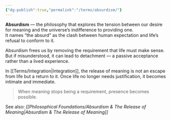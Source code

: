 ```yaml
---
{"dg-publish":true,"permalink":"/terms/absurdism/"}
---
```


**Absurdism** — the philosophy that explores the tension between our desire for meaning and the universe’s indifference to providing one.  
It names “the absurd” as the clash between human expectation and life’s refusal to conform to it.

Absurdism frees us by removing the requirement that life must make sense. But if misunderstood, it can lead to detachment — a passive acceptance rather than a lived experience.

In [[Terms/Integration\|Integration]], the release of meaning is not an escape from life but a return to it. Once life no longer needs justification, it becomes intimate and immediate.

> When meaning stops being a requirement, presence becomes possible.

See also: _[[Philosophical Foundations/Absurdism & The Release of Meaning\|Absurdism & The Release of Meaning]]_
